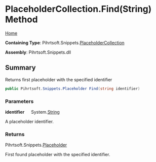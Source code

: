 # PlaceholderCollection\.Find\(String\) Method

[Home](../../../../README.md)

**Containing Type**: Pihrtsoft\.Snippets\.[PlaceholderCollection](../README.md)

**Assembly**: Pihrtsoft\.Snippets\.dll

## Summary

Returns first placeholder with the specified identifier

```csharp
public Pihrtsoft.Snippets.Placeholder Find(string identifier)
```

### Parameters

**identifier** &emsp; System\.[String](https://docs.microsoft.com/en-us/dotnet/api/system.string)

A placeholder identifier\.

### Returns

Pihrtsoft\.Snippets\.[Placeholder](../../Placeholder/README.md)

First found placeholder with the specified identifier\.